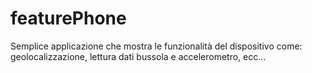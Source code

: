 featurePhone
============

Semplice applicazione che mostra le funzionalità del dispositivo come: geolocalizzazione, lettura dati bussola e accelerometro, ecc...
